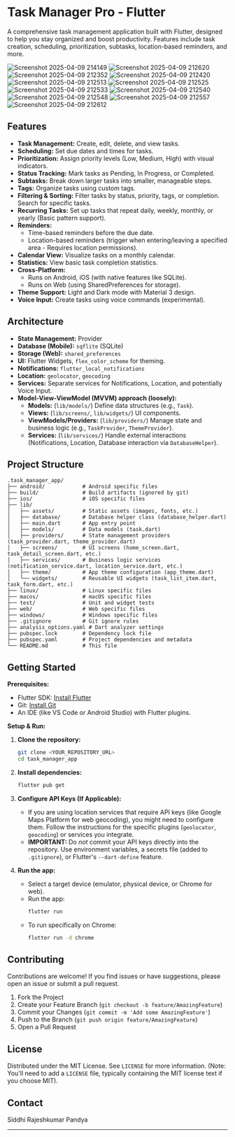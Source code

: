 # Task Manager Pro - Flutter

A comprehensive task management application built with Flutter, designed to help you stay organized and boost productivity. Features include task creation, scheduling, prioritization, subtasks, location-based reminders, and more.

![Screenshot 2025-04-09 214149](https://github.com/user-attachments/assets/3aba3594-3051-4739-9958-5ba7e39ba903)
![Screenshot 2025-04-09 212620](https://github.com/user-attachments/assets/17a88e5f-51ad-49dc-adee-d6e21fca85c6)
![Screenshot 2025-04-09 212352](https://github.com/user-attachments/assets/c328f54d-7d9d-4248-b409-d6ab5f60861b)
![Screenshot 2025-04-09 212420](https://github.com/user-attachments/assets/77fd32d7-87ea-44fd-b2fe-0453739f6b31)
![Screenshot 2025-04-09 212513](https://github.com/user-attachments/assets/180b6d0a-1d6c-4872-901e-770d0b2b1c9c)
![Screenshot 2025-04-09 212525](https://github.com/user-attachments/assets/5265fddf-bbbc-4f53-bcf8-6f781a1cf817)
![Screenshot 2025-04-09 212533](https://github.com/user-attachments/assets/c7b3ca96-e9c9-42e3-81a8-2f3c1a67b3cf)
![Screenshot 2025-04-09 212540](https://github.com/user-attachments/assets/f5228591-7582-4afb-a977-b78b6f3047b5)
![Screenshot 2025-04-09 212548](https://github.com/user-attachments/assets/3220e43a-e12f-4c2c-b900-0312e6ad5302)
![Screenshot 2025-04-09 212557](https://github.com/user-attachments/assets/b2a6ada5-5e4f-4f28-8965-988419721109)
![Screenshot 2025-04-09 212612](https://github.com/user-attachments/assets/fbc03eac-2ec7-4b10-ab52-ecd021f1a819)


## Features

*   **Task Management:** Create, edit, delete, and view tasks.
*   **Scheduling:** Set due dates and times for tasks.
*   **Prioritization:** Assign priority levels (Low, Medium, High) with visual indicators.
*   **Status Tracking:** Mark tasks as Pending, In Progress, or Completed.
*   **Subtasks:** Break down larger tasks into smaller, manageable steps.
*   **Tags:** Organize tasks using custom tags.
*   **Filtering & Sorting:** Filter tasks by status, priority, tags, or completion. Search for specific tasks.
*   **Recurring Tasks:** Set up tasks that repeat daily, weekly, monthly, or yearly (Basic pattern support).
*   **Reminders:** 
    *   Time-based reminders before the due date.
    *   Location-based reminders (trigger when entering/leaving a specified area - Requires location permissions).
*   **Calendar View:** Visualize tasks on a monthly calendar.
*   **Statistics:** View basic task completion statistics.
*   **Cross-Platform:** 
    *   Runs on Android, iOS (with native features like SQLite).
    *   Runs on Web (using SharedPreferences for storage).
*   **Theme Support:** Light and Dark mode with Material 3 design.
*   **Voice Input:** Create tasks using voice commands (experimental).

## Architecture

*   **State Management:** Provider
*   **Database (Mobile):** `sqflite` (SQLite)
*   **Storage (Web):** `shared_preferences`
*   **UI:** Flutter Widgets, `flex_color_scheme` for theming.
*   **Notifications:** `flutter_local_notifications`
*   **Location:** `geolocator`, `geocoding`
*   **Services:** Separate services for Notifications, Location, and potentially Voice Input.
*   **Model-View-ViewModel (MVVM) approach (loosely):**
    *   **Models:** (`lib/models/`) Define data structures (e.g., `Task`).
    *   **Views:** (`lib/screens/`, `lib/widgets/`) UI components.
    *   **ViewModels/Providers:** (`lib/providers/`) Manage state and business logic (e.g., `TaskProvider`, `ThemeProvider`).
    *   **Services:** (`lib/services/`) Handle external interactions (Notifications, Location, Database interaction via `DatabaseHelper`).

## Project Structure

```
.task_manager_app/
├── android/            # Android specific files
├── build/              # Build artifacts (ignored by git)
├── ios/                # iOS specific files
├── lib/
│   ├── assets/         # Static assets (images, fonts, etc.)
│   ├── database/       # Database helper class (database_helper.dart)
│   ├── main.dart       # App entry point
│   ├── models/         # Data models (task.dart)
│   ├── providers/      # State management providers (task_provider.dart, theme_provider.dart)
│   ├── screens/        # UI screens (home_screen.dart, task_detail_screen.dart, etc.)
│   ├── services/       # Business logic services (notification_service.dart, location_service.dart, etc.)
│   ├── theme/          # App theme configuration (app_theme.dart)
│   └── widgets/        # Reusable UI widgets (task_list_item.dart, task_form.dart, etc.)
├── linux/              # Linux specific files
├── macos/              # macOS specific files
├── test/               # Unit and widget tests
├── web/                # Web specific files
├── windows/            # Windows specific files
├── .gitignore          # Git ignore rules
├── analysis_options.yaml # Dart analyzer settings
├── pubspec.lock        # Dependency lock file
├── pubspec.yaml        # Project dependencies and metadata
└── README.md           # This file
```

## Getting Started

**Prerequisites:**

*   Flutter SDK: [Install Flutter](https://flutter.dev/docs/get-started/install)
*   Git: [Install Git](https://git-scm.com/)
*   An IDE (like VS Code or Android Studio) with Flutter plugins.

**Setup & Run:**

1.  **Clone the repository:**
    ```bash
    git clone <YOUR_REPOSITORY_URL>
    cd task_manager_app
    ```
2.  **Install dependencies:**
    ```bash
    flutter pub get
    ```
3.  **Configure API Keys (If Applicable):**
    *   If you are using location services that require API keys (like Google Maps Platform for web geocoding), you might need to configure them. Follow the instructions for the specific plugins (`geolocator`, `geocoding`) or services you integrate.
    *   **IMPORTANT:** Do *not* commit your API keys directly into the repository. Use environment variables, a secrets file (added to `.gitignore`), or Flutter's `--dart-define` feature.

4.  **Run the app:**
    *   Select a target device (emulator, physical device, or Chrome for web).
    *   Run the app:
        ```bash
        flutter run
        ```
    *   To run specifically on Chrome:
        ```bash
        flutter run -d chrome
        ```

## Contributing

Contributions are welcome! If you find issues or have suggestions, please open an issue or submit a pull request.

1.  Fork the Project
2.  Create your Feature Branch (`git checkout -b feature/AmazingFeature`)
3.  Commit your Changes (`git commit -m 'Add some AmazingFeature'`)
4.  Push to the Branch (`git push origin feature/AmazingFeature`)
5.  Open a Pull Request

## License

Distributed under the MIT License. See `LICENSE` for more information. (Note: You'll need to add a `LICENSE` file, typically containing the MIT license text if you choose MIT).

## Contact

Siddhi Rajeshkumar Pandya

---
